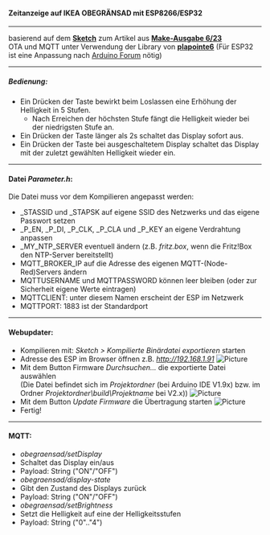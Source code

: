 #### Zeitanzeige auf IKEA OBEGRÄNSAD mit ESP8266/ESP32
***
basierend auf dem [**Sketch**](https://github.com/MakeMagazinDE/Obegraensad) zum Artikel aus [**Make-Ausgabe 6/23**](https://www.heise.de/select/make/2023/6)   
OTA und MQTT unter Verwendung der Library von **[plapointe6](https://github.com/plapointe6/EspMQTTClient)** (Für ESP32 ist eine Anpassung nach [Arduino Forum](https://forum.arduino.cc/t/broken-dependencies/1266624/8) nötig)
***
##### Bedienung:

- Ein Drücken der Taste bewirkt beim Loslassen eine Erhöhung der Helligkeit in 5 Stufen.
  - Nach Erreichen der höchsten Stufe fängt die Helligkeit wieder bei der niedrigsten Stufe an.
- Ein Drücken der Taste länger als 2s schaltet das Display sofort aus.
- Ein Drücken der Taste bei ausgeschaltetem Display schaltet das Display mit der zuletzt gewählten Helligkeit wieder ein.
***
#### Datei *Parameter.h*:

Die Datei muss vor dem Kompilieren angepasst werden:

- _STASSID und _STAPSK auf eigene SSID des Netzwerks und das eigene Passwort setzen
- _P_EN, _P_DI, _P_CLK, _P_CLA und _P_KEY an eigene Verdrahtung anpassen
- _MY_NTP_SERVER eventuell ändern (z.B. _fritz.box_, wenn die Fritz!Box den NTP-Server bereitstellt)
- MQTT_BROKER_IP auf die Adresse des eigenen MQTT-(Node-Red)Servers ändern
- MQTTUSERNAME und MQTTPASSWORD können leer bleiben (oder zur Sicherheit eigene Werte eintragen)
- MQTTCLIENT: unter diesem Namen erscheint der ESP im Netzwerk 
- MQTTPORT: 1883 ist der Standardport
***
#### Webupdater:

- Kompilieren mit: _Sketch > Kompilierte Binärdatei exportieren_ starten
- Adresse des ESP im Browser öffnen z.B. _http://192.168.1.91_
![Picture](https://github.com/FritzNichtFratz/Obegraensad/blob/Pics/OTA1.png)
- Mit dem Button Firmware *Durchsuchen...* die exportierte Datei auswählen     
(Die Datei befindet sich im _Projektordner_ (bei Arduino IDE V1.9x) bzw. im Ordner _Projektordner\build\Projektname_ bei V2.x))
![Picture](https://github.com/FritzNichtFratz/Obegraensad/blob/Pics/OTA2.png)
- Mit dem Button *Update Firmware* die Übertragung starten
![Picture](https://github.com/FritzNichtFratz/Obegraensad/blob/Pics/OTA3.png)
- Fertig!
***
#### MQTT:

- *obegraensad/setDisplay*
 - Schaltet das Display ein/aus
  - Payload: String ("ON"/"OFF")
- *obegraensad/display-state*
 - Gibt den Zustand des Displays zurück
  - Payload: String ("ON"/"OFF")
- *obegraensad/setBrightness*
 - Setzt die Helligkeit auf eine der Helligkeitsstufen
  - Payload: String ("0".."4")
